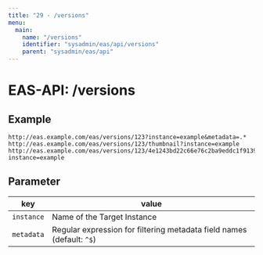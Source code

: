```yaml
---
title: "29 - /versions"
menu:
  main:
    name: "/versions"
    identifier: "sysadmin/eas/api/versions"
    parent: "sysadmin/eas/api"
---
```

#  EAS-API: /versions

##  Example

```url
http://eas.example.com/eas/versions/123?instance=example&metadata=.*
http://eas.example.com/eas/versions/123/thumbnail?instance=example
http://eas.example.com/eas/versions/123/4e1243bd22c66e76c2ba9eddc1f91394e57f9f83?instance=example
```


##  Parameter


|key|value|
|---|---|
|`instance`          |Name of the Target Instance|
|`metadata`          |Regular expression for filtering metadata field names (default: `^$`)|

 


